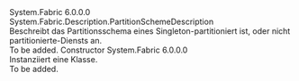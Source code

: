 <Type Name="SingletonPartitionSchemeDescription" FullName="System.Fabric.Description.SingletonPartitionSchemeDescription">
  <TypeSignature Language="C#" Value="public sealed class SingletonPartitionSchemeDescription : System.Fabric.Description.PartitionSchemeDescription" />
  <TypeSignature Language="ILAsm" Value=".class public auto ansi sealed beforefieldinit SingletonPartitionSchemeDescription extends System.Fabric.Description.PartitionSchemeDescription" />
  <TypeSignature Language="DocId" Value="T:System.Fabric.Description.SingletonPartitionSchemeDescription" />
  <TypeSignature Language="VB.NET" Value="Public NotInheritable Class SingletonPartitionSchemeDescription&#xA;Inherits PartitionSchemeDescription" />
  <TypeSignature Language="F#" Value="type SingletonPartitionSchemeDescription = class&#xA;    inherit PartitionSchemeDescription" />
  <AssemblyInfo>
    <AssemblyName>System.Fabric</AssemblyName>
    <AssemblyVersion>6.0.0.0</AssemblyVersion>
  </AssemblyInfo>
  <Base>
    <BaseTypeName>System.Fabric.Description.PartitionSchemeDescription</BaseTypeName>
  </Base>
  <Interfaces />
  <Docs>
    <summary>
      <para>Beschreibt das Partitionsschema eines Singleton-partitioniert ist, oder nicht partitionierte-Diensts an.</para>
    </summary>
    <remarks>To be added.</remarks>
  </Docs>
  <Members>
    <Member MemberName=".ctor">
      <MemberSignature Language="C#" Value="public SingletonPartitionSchemeDescription ();" />
      <MemberSignature Language="ILAsm" Value=".method public hidebysig specialname rtspecialname instance void .ctor() cil managed" />
      <MemberSignature Language="DocId" Value="M:System.Fabric.Description.SingletonPartitionSchemeDescription.#ctor" />
      <MemberSignature Language="VB.NET" Value="Public Sub New ()" />
      <MemberType>Constructor</MemberType>
      <AssemblyInfo>
        <AssemblyName>System.Fabric</AssemblyName>
        <AssemblyVersion>6.0.0.0</AssemblyVersion>
      </AssemblyInfo>
      <Parameters />
      <Docs>
        <summary>
          <para>Instanziiert eine <see cref="T:System.Fabric.Description.SingletonPartitionSchemeDescription" /> Klasse.</para>
        </summary>
        <remarks>To be added.</remarks>
      </Docs>
    </Member>
  </Members>
</Type>